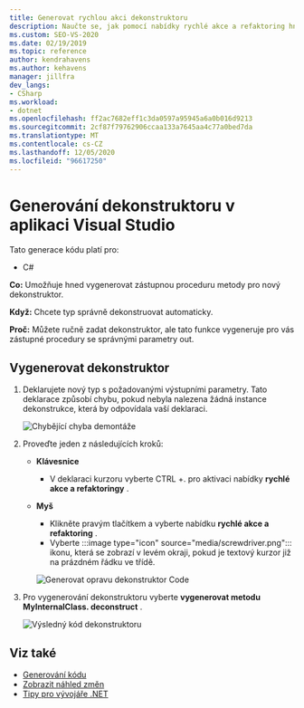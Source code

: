 ```yaml
---
title: Generovat rychlou akci dekonstruktoru
description: Naučte se, jak pomocí nabídky rychlé akce a refaktoring hned vygenerovat zástupnou proceduru metody pro nový dekonstruktor.
ms.custom: SEO-VS-2020
ms.date: 02/19/2019
ms.topic: reference
author: kendrahavens
ms.author: kehavens
manager: jillfra
dev_langs:
- CSharp
ms.workload:
- dotnet
ms.openlocfilehash: ff2ac7682eff1c3da0597a95945a6a0b016d9213
ms.sourcegitcommit: 2cf87f79762906ccaa133a7645aa4c77a0bed7da
ms.translationtype: MT
ms.contentlocale: cs-CZ
ms.lasthandoff: 12/05/2020
ms.locfileid: "96617250"
---
```

# <a name="generate-a-deconstructor-in-visual-studio"></a>Generování dekonstruktoru v aplikaci Visual Studio

Tato generace kódu platí pro:

- C#

**Co:** Umožňuje hned vygenerovat zástupnou proceduru metody pro nový dekonstruktor.

**Když:** Chcete typ správně dekonstruovat automaticky.

**Proč:** Můžete ručně zadat dekonstruktor, ale tato funkce vygeneruje pro vás zástupné procedury se správnými parametry out.

## <a name="generate-a-deconstructor"></a>Vygenerovat dekonstruktor

1. Deklarujete nový typ s požadovanými výstupními parametry. Tato deklarace způsobí chybu, pokud nebyla nalezena žádná instance dekonstrukce, která by odpovídala vaší deklaraci.

   ![Chybějící chyba demontáže](media/deconstruct.png)

2. Proveďte jeden z následujících kroků:

   - **Klávesnice**
      - V deklaraci kurzoru vyberte CTRL +. pro aktivaci nabídky **rychlé akce a refaktoringy** .
   - **Myš**
      - Klikněte pravým tlačítkem a vyberte nabídku **rychlé akce a refaktoring** .
      - Vyberte :::image type="icon" source="media/screwdriver.png"::: ikonu, která se zobrazí v levém okraji, pokud je textový kurzor již na prázdném řádku ve třídě.

      ![Generovat opravu dekonstruktor Code](media/deconstruct-codefix.png)

3. Pro vygenerování dekonstruktoru vyberte **vygenerovat metodu MyInternalClass. deconstruct** .

   ![Výsledný kód dekonstruktoru](media/deconstruct-result.png)

## <a name="see-also"></a>Viz také

- [Generování kódu](../code-generation-in-visual-studio.md)
- [Zobrazit náhled změn](../../ide/preview-changes.md)
- [Tipy pro vývojáře .NET](../csharp-developer-productivity.md)